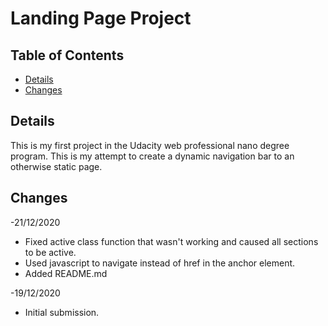 # Landing Page Project

## Table of Contents

* [Details](#Details)
* [Changes](#Changes)

## Details

This is my first project in the Udacity web professional nano degree program. This is my attempt to create a dynamic navigation bar to an otherwise static page.

## Changes 

-21/12/2020

* Fixed active class function that wasn't working and caused all sections to be active.
* Used javascript to navigate instead of href in the anchor element.
* Added README.md

-19/12/2020

* Initial submission.

